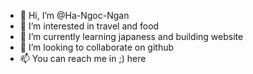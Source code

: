 - 👋 Hi, I’m @Ha-Ngoc-Ngan
- 👀 I’m interested in travel and food
- 🌱 I’m currently learning japaness and building website
- 💞️ I’m looking to collaborate on github
- 📫 You can reach me in ;) here

<!---
Ha-Ngoc-Ngan/Ha-Ngoc-Ngan is a ✨ special ✨ repository because its `README.md` (this file) appears on your GitHub profile.
You can click the Preview link to take a look at your changes.
--->
